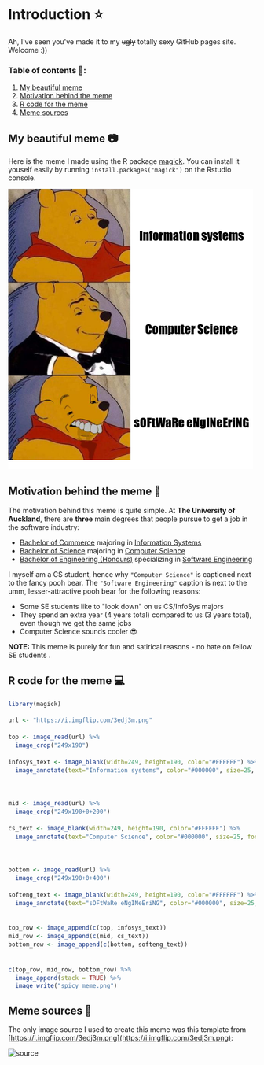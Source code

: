 # Introduction ⭐
Ah, I've seen you've made it to my ~~ugly~~ totally sexy GitHub pages site. Welcome :))

### Table of contents 📘: 
1. [My beautiful meme](#my-beautiful-meme)
2. [Motivation behind the meme](#motivation-behind-the-meme)
3. [R code for the meme](#r-code-for-the-meme)
4. [Meme sources](#meme-sources)

## My beautiful meme 📷
Here is the meme I made using the R package [magick](https://cran.r-project.org/web/packages/magick/vignettes/intro.html). You can install it youself easily by running `install.packages("magick")` on the Rstudio console.

![My beautiful meme](https://github.com/marknzl/STATS220/blob/PartA/Assignment1/spicy_meme.png?raw=true)

## Motivation behind the meme 😤
The motivation behind this meme is quite simple. At **The University of Auckland**, there are **three** main degrees that people pursue to get a job in the software industry:
- [Bachelor of Commerce](https://www.auckland.ac.nz/en/study/study-options/find-a-study-option/bachelor-of-commerce-bcom.html) majoring in [Information Systems](https://www.auckland.ac.nz/en/study/study-options/find-a-study-option/information-systems/undergraduate.html)
- [Bachelor of Science](https://www.auckland.ac.nz/en/study/study-options/find-a-study-option/bachelor-of-science-bsc.html) majoring in [Computer Science](https://www.auckland.ac.nz/en/study/study-options/find-a-study-option/computer-science/undergraduate/bsc-compsci-from-2019.html)
- [Bachelor of Engineering (Honours)](https://www.auckland.ac.nz/en/study/study-options/find-a-study-option/bachelor-of-engineering-honours-behons.html) specializing in [Software Engineering](https://www.auckland.ac.nz/en/study/study-options/find-a-study-option/software-engineering/undergraduate.html)

I myself am a CS student, hence why `"Computer Science"` is captioned next to the fancy pooh bear. The `"Software Engineering"` caption is next to the umm, lesser-attractive pooh bear for the following reasons:
- Some SE students like to "look down" on us CS/InfoSys majors
- They spend an extra year (4 years total) compared to us (3 years total), even though we get the same jobs
- Computer Science sounds cooler 😎

**NOTE:** This meme is purely for fun and satirical reasons - no hate on fellow SE students .

## R code for the meme 💻
```r
library(magick)

url <- "https://i.imgflip.com/3edj3m.png"

top <- image_read(url) %>%
  image_crop("249x190")

infosys_text <- image_blank(width=249, height=190, color="#FFFFFF") %>%
  image_annotate(text="Information systems", color="#000000", size=25, font="Impact", gravity="center")



mid <- image_read(url) %>%
  image_crop("249x190+0+200")

cs_text <- image_blank(width=249, height=190, color="#FFFFFF") %>%
  image_annotate(text="Computer Science", color="#000000", size=25, font="Impact", gravity="center")



bottom <- image_read(url) %>%
  image_crop("249x190+0+400")

softeng_text <- image_blank(width=249, height=190, color="#FFFFFF") %>%
  image_annotate(text="sOFtWaRe eNgINeEriNG", color="#000000", size=25, font="Impact", gravity="center")


top_row <- image_append(c(top, infosys_text))
mid_row <- image_append(c(mid, cs_text))
bottom_row <- image_append(c(bottom, softeng_text))


c(top_row, mid_row, bottom_row) %>%
  image_append(stack = TRUE) %>%
  image_write("spicy_meme.png")
```

## Meme sources 🔎

The only image source I used to create this meme was this template from [https://i.imgflip.com/3edj3m.png](https://i.imgflip.com/3edj3m.png):

![source](https://i.imgflip.com/3edj3m.png)

